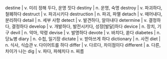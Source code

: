 destine	| v. 미리 정해 두다, 운명 짓다
destiny	| n. 운명, 숙명
destroy	| v. 파괴하다, 철폐하다
destruct	| v. 파괴시키다
destruction	| n. 파괴, 파멸
detach	| v. 떼어내다, 분리하다
detail	| n. 세부 사항
detect	| v. 발견하다, 알아내다
determine	| v. 결정하다, 결정하다
develop	| v. 개발하다, 발전시키다, 성장[발달]하다
device	| n. 장치, 기구
devil	| n. 악마, 악령
devise	| v. 발명하다
devote	| v. 바치다, 쏟다
diabetes	| n. 당뇨병
diary	| n. 수첩, 일기장
dictate	| v. 받아쓰게 하다
dictionary	| n. 사전
diet	| n. 식사, 식습관 v. 다이어트를 하다
differ	| v. 다르다, 차이점이다
different	| a. 다른, 차이가 나는
dig	| v. 파다, 파헤치다 n. 찌름
